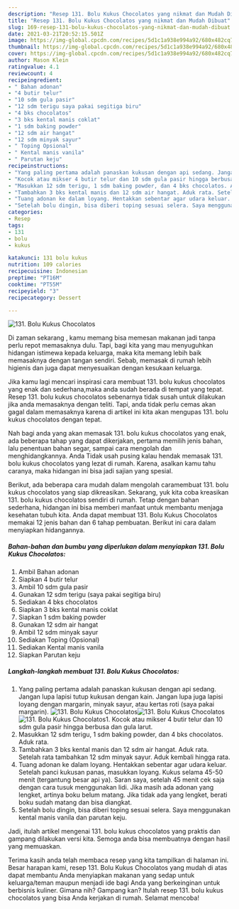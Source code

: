 ```yaml
---
description: "Resep 131. Bolu Kukus Chocolatos yang nikmat dan Mudah Dibuat"
title: "Resep 131. Bolu Kukus Chocolatos yang nikmat dan Mudah Dibuat"
slug: 169-resep-131-bolu-kukus-chocolatos-yang-nikmat-dan-mudah-dibuat
date: 2021-03-21T20:52:15.501Z
image: https://img-global.cpcdn.com/recipes/5d1c1a938e994a92/680x482cq70/131-bolu-kukus-chocolatos-foto-resep-utama.jpg
thumbnail: https://img-global.cpcdn.com/recipes/5d1c1a938e994a92/680x482cq70/131-bolu-kukus-chocolatos-foto-resep-utama.jpg
cover: https://img-global.cpcdn.com/recipes/5d1c1a938e994a92/680x482cq70/131-bolu-kukus-chocolatos-foto-resep-utama.jpg
author: Mason Klein
ratingvalue: 4.1
reviewcount: 4
recipeingredient:
- " Bahan adonan"
- "4 butir telur"
- "10 sdm gula pasir"
- "12 sdm terigu saya pakai segitiga biru"
- "4 bks chocolatos"
- "3 bks kental manis coklat"
- "1 sdm baking powder"
- "12 sdm air hangat"
- "12 sdm minyak sayur"
- " Toping Opsional"
- " Kental manis vanila"
- " Parutan keju"
recipeinstructions:
- "Yang paling pertama adalah panaskan kukusan dengan api sedang. Jangan lupa lapisi tutup kukusan dengan kain. Jangan lupa juga lapisi loyang dengan margarin, minyak sayur, atau kertas roti (saya pakai margarin)."
- "Kocok atau mikser 4 butir telur dan 10 sdm gula pasir hingga berbusa dan gula larut."
- "Masukkan 12 sdm terigu, 1 sdm baking powder, dan 4 bks chocolatos. Aduk rata."
- "Tambahkan 3 bks kental manis dan 12 sdm air hangat. Aduk rata. Setelah rata tambahkan 12 sdm minyak sayur. Aduk kembali hingga rata."
- "Tuang adonan ke dalam loyang. Hentakkan sebentar agar udara keluar. Setelah panci kukusan panas, masukkan loyang. Kukus selama 45-50 menit (tergantung besar api ya). Saran saya, setelah 45 menit cek saja dengan cara tusuk menggunakan lidi. Jika masih ada adonan yang lengket, artinya boku belum matang. Jika tidak ada yang lengket, berati boku sudah matang dan bisa diangkat."
- "Setelah bolu dingin, bisa diberi toping sesuai selera. Saya menggunakan kental manis vanila dan parutan keju."
categories:
- Resep
tags:
- 131
- bolu
- kukus

katakunci: 131 bolu kukus 
nutrition: 109 calories
recipecuisine: Indonesian
preptime: "PT16M"
cooktime: "PT55M"
recipeyield: "3"
recipecategory: Dessert

---
```



![131. Bolu Kukus Chocolatos](https://img-global.cpcdn.com/recipes/5d1c1a938e994a92/680x482cq70/131-bolu-kukus-chocolatos-foto-resep-utama.jpg)

Di zaman  sekarang , kamu memang bisa memesan makanan jadi tanpa perlu repot memasaknya dulu. Tapi, bagi kita yang mau menyuguhkan hidangan istimewa kepada keluarga, maka kita memang lebih baik memasaknya dengan tangan sendiri. Sebab, memasak di rumah lebih higienis dan juga dapat menyesuaikan dengan kesukaan keluarga.

Jika kamu lagi mencari inspirasi cara membuat 131. bolu kukus chocolatos yang enak dan sederhana,maka anda sudah berada di tempat yang tepat. Resep 131. bolu kukus chocolatos  sebenarnya tidak susah untuk dilakukan jika anda memasaknya dengan teliti. Tapi, anda tidak perlu cemas akan gagal dalam memasaknya 
karena di artikel ini kita akan mengupas 131. bolu kukus chocolatos dengan tepat.  



Nah bagi anda yang akan memasak 131. bolu kukus chocolatos yang enak, ada beberapa tahap yang dapat dikerjakan, pertama memilih jenis bahan, lalu penentuan bahan segar, sampai cara mengolah dan menghidangkannya. Anda Tidak usah pusing kalau hendak memasak 131. bolu kukus chocolatos yang lezat di rumah. Karena, asalkan kamu  tahu caranya, maka hidangan ini bisa jadi sajian yang spesial.

Berikut, ada beberapa cara mudah dalam mengolah caramembuat 131. bolu kukus chocolatos yang siap dikreasikan. Sekarang, yuk kita coba kreasikan 131. bolu kukus chocolatos sendiri di rumah. Tetap dengan bahan sederhana, hidangan ini bisa memberi manfaat untuk membantu menjaga kesehatan tubuh kita. Anda dapat membuat 131. Bolu Kukus Chocolatos memakai 12 jenis bahan dan 6 tahap pembuatan. Berikut ini cara dalam menyiapkan hidangannya.

<!--inarticleads1-->

##### Bahan-bahan dan bumbu yang diperlukan dalam menyiapkan 131. Bolu Kukus Chocolatos:

1. Ambil  Bahan adonan
1. Siapkan 4 butir telur
1. Ambil 10 sdm gula pasir
1. Gunakan 12 sdm terigu (saya pakai segitiga biru)
1. Sediakan 4 bks chocolatos
1. Siapkan 3 bks kental manis coklat
1. Siapkan 1 sdm baking powder
1. Gunakan 12 sdm air hangat
1. Ambil 12 sdm minyak sayur
1. Sediakan  Toping (Opsional)
1. Sediakan  Kental manis vanila
1. Siapkan  Parutan keju




<!--inarticleads2-->

##### Langkah-langkah membuat 131. Bolu Kukus Chocolatos:

1. Yang paling pertama adalah panaskan kukusan dengan api sedang. Jangan lupa lapisi tutup kukusan dengan kain. Jangan lupa juga lapisi loyang dengan margarin, minyak sayur, atau kertas roti (saya pakai margarin).
<img src="https://img-global.cpcdn.com/steps/a230160e36011d78/160x128cq70/131-bolu-kukus-chocolatos-langkah-memasak-1-foto.jpg" alt="131. Bolu Kukus Chocolatos"><img src="https://img-global.cpcdn.com/steps/cc4f4138f088539f/160x128cq70/131-bolu-kukus-chocolatos-langkah-memasak-1-foto.jpg" alt="131. Bolu Kukus Chocolatos"><img src="https://img-global.cpcdn.com/steps/06cec9b7b2fb0b7e/160x128cq70/131-bolu-kukus-chocolatos-langkah-memasak-1-foto.jpg" alt="131. Bolu Kukus Chocolatos">1. Kocok atau mikser 4 butir telur dan 10 sdm gula pasir hingga berbusa dan gula larut.
1. Masukkan 12 sdm terigu, 1 sdm baking powder, dan 4 bks chocolatos. Aduk rata.
1. Tambahkan 3 bks kental manis dan 12 sdm air hangat. Aduk rata. Setelah rata tambahkan 12 sdm minyak sayur. Aduk kembali hingga rata.
1. Tuang adonan ke dalam loyang. Hentakkan sebentar agar udara keluar. Setelah panci kukusan panas, masukkan loyang. Kukus selama 45-50 menit (tergantung besar api ya). Saran saya, setelah 45 menit cek saja dengan cara tusuk menggunakan lidi. Jika masih ada adonan yang lengket, artinya boku belum matang. Jika tidak ada yang lengket, berati boku sudah matang dan bisa diangkat.
1. Setelah bolu dingin, bisa diberi toping sesuai selera. Saya menggunakan kental manis vanila dan parutan keju.




Jadi, itulah artikel mengenai  131. bolu kukus chocolatos  yang praktis dan gampang dilakukan versi kita. Semoga anda bisa membuatnya dengan hasil yang memuaskan. 

Terima kasih anda telah membaca resep yang kita tampilkan di halaman ini. Besar harapan kami, resep  131. Bolu Kukus Chocolatos yang mudah di atas dapat membantu Anda menyiapkan makanan yang sedap untuk keluarga/teman maupun menjadi ide bagi Anda yang berkeinginan untuk berbisnis kuliner. Gimana nih? Gampang kan? Itulah resep 131. bolu kukus chocolatos yang bisa Anda kerjakan di rumah. Selamat mencoba!

